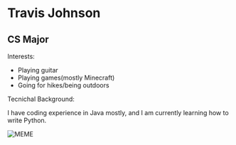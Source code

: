 # Travis Johnson
## CS Major
Interests:
- Playing guitar
- Playing games(mostly Minecraft)
- Going for hikes/being outdoors

Tecnichal Background:

I have coding experience in Java mostly, and I am currently learning how to write Python. 



![MEME](https://imageproxy.ifunny.co/crop:x-20,resize:640x,quality:90x75/images/63865a96d96a344ef3c7580a543d8526661d5d8615a05713fab88adae0809f9d_1.jpg)
